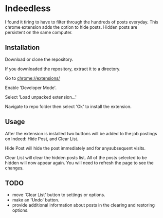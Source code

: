 # Indeedless
I found it tiring to have to filter through the hundreds of posts everyday. This chrome extension adds the option to hide posts. Hidden posts are persistent on the same computer. 

## Installation

Download or clone the repository.

If you downloaded the repository, extract it to a directory.

Go to [chrome://extensions/](chrome://extensions/) 

Enable 'Developer Mode'.

Select 'Load unpacked extension...'

Navigate to repo folder then select 'Ok' to install the extension.

## Usage

After the extension is installed two buttons will be added to the job postings on Indeed: Hide Post, and Clear List.

Hide Post will hide the post immediately and for anysubsequent visits.

Clear List will clear the hidden posts list. All of the posts selected to be hidden will now appear again. You will need to refresh the page to see the changes.

## TODO

- move 'Clear List' button to settings or options.
- make an 'Undo' button.
- provide additional information about posts in the clearing and restoring options.
